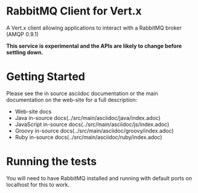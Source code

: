 # RabbitMQ Client for Vert.x

A Vert.x client allowing applications to interact with a RabbitMQ broker (AMQP 0.9.1)

**This service is experimental and the APIs are likely to change before settling down.**

# Getting Started

Please see the in source asciidoc documentation or the main documentation on the web-site for a full description:

* Web-site docs
* Java in-source docs(../src/main/asciidoc/java/index.adoc)
* JavaScript in-source docs(../src/main/asciidoc/js/index.adoc)
* Groovy in-source docs(../src/main/asciidoc/groovy/index.adoc)
* Ruby in-source docs(../src/main/asciidoc/ruby/index.adoc)

# Running the tests

You will need to have RabbitMQ installed and running with default ports on localhost for this to work.

